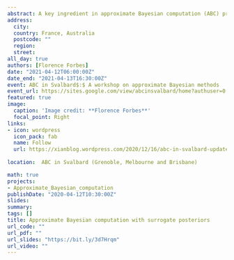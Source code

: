 ```yaml
---
abstract: A key ingredient in approximate Bayesian computation (ABC) procedures is the choice of a discrepancy that describes how different the simulated and observed data are, often based on a set of summary statistics when the data cannot be compared directly. Unless discrepancies and summaries are available from experts or prior knowledge, which seldom occurs, they have to be chosen and this can affect the approximations. Their choice is an active research topic, which has mainly considered data discrepancies requiring samples of observations or distances between summary statistics, to date. In this work, we introduce a preliminary learning step in which surrogate posteriors are built from finite Gaussian mixtures using an inverse regression approach. These surrogate posteriors are then used in place of summary statistics and compared using metrics between distributions in place of data discrepancies. Two such metrics are investigated, a standard $L_2$ distance and an optimal transport-based distance. The whole procedure can be seen as an extension of the semi-automatic ABC framework to functional summary statistics. The resulting ABC quasi-posterior distribution is shown to converge to the true one, under standard conditions. Performance is illustrated on both synthetic and real data sets, where it is shown that our approach is particularly useful when the posterior is multimodal.
address:
  city: 
  country: France, Australia
  postcode: ""
  region: 
  street: 
all_day: true
authors: [Florence Forbes]
date: "2021-04-12T06:00:00Z"
date_end: "2021-04-13T16:30:00Z"
event: ABC in Svalbard$:$ A workshop on approximate Bayesian methods
event_url: https://sites.google.com/view/abcinsvalbard/home?authuser=0
featured: true
image:
  caption: 'Image credit: **Florence Forbes**'
  focal_point: Right
links:
- icon: wordpress
  icon_pack: fab
  name: Follow
  url: https://xianblog.wordpress.com/2020/12/16/abc-in-svalbard-update/
  
location:  ABC in Svalbard (Grenoble, Melbourne and Brisbane)

math: true
projects:
- Approximate_Bayesian_computation
publishDate: "2020-04-12T10:30:00Z"
slides: 
summary: 
tags: []
title: Approximate Bayesian computation with surrogate posteriors
url_code: ""
url_pdf: ""
url_slides: "https://bit.ly/3d7Hrqm"
url_video: ""
---
```

<!---
Machine learning is changing the world we live in at a break neck pace. From image recognition and generation, to the deployment of recommender systems, it seems to be breaking new ground constantly and influencing almost every aspect of our lives. In ths seminar series we ask distinguished speakers to comment on what role Bayesian statistics and Bayesian machine learning have in this rapidly changing landscape. Do we need to optimally process information or borrow strength in the big data era? Are philosophical concepts such as coherence and the likelihood principle relevant when you are running a large scale recommender system? Are variational approximations, MCMC or EP appropriate in a production environment? Can I use the propensity score and call myself a Bayesian? How can I elicit a prior over a massive dataset? Is Bayes a reasonable theory of how to be perfect but a hopeless theory of how to be good? Do we need Bayes when we can just A/B test? What combinations of pragmatism and idealism can be used to deploy Bayesian machine learning in a large scale live system? We ask Bayesian believers, Bayesian pragmatists and Bayesian sceptics to comment on all of these subjects and more.

{{% alert note %}}
Click on the **Slides** button above to view the built-in slides feature.
{{% /alert %}}

Slides can be added in a few ways:

- **Create** slides using Academic's [*Slides*](https://sourcethemes.com/academic/docs/managing-content/#create-slides) feature and link using `slides` parameter in the front matter of the talk file
- **Upload** an existing slide deck to `static/` and link using `url_slides` parameter in the front matter of the talk file
- **Embed** your slides (e.g. Google Slides) or presentation video on this page using [shortcodes](https://sourcethemes.com/academic/docs/writing-markdown-latex/).

Further talk details can easily be added to this page using *Markdown* and $\rm \LaTeX$ math code.
-->